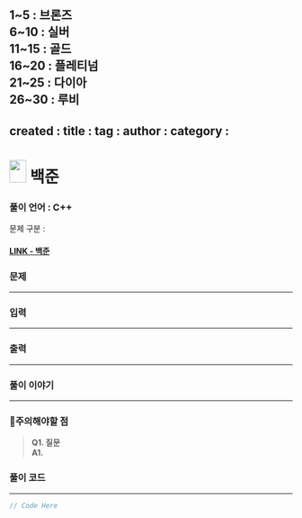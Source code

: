 1~5 : 브론즈  
6~10 : 실버  
11~15 : 골드  
16~20 : 플레티넘  
21~25 : 다이아  
26~30 : 루비  
---
created : 
title : 
tag : 
author : 
category : 
---
# <img src="https://d2gd6pc034wcta.cloudfront.net/tier/31.svg" width="30" height="40"> 백준 


### 풀이 언어 : C++

문제 구분 : 
#### [LINK - 백준](https://www.acmicpc.net/problem/)

### 문제
<hr>



### 입력
<hr>


### 출력
<hr>


### 풀이 이야기
<hr>

### 🚨주의해야할 점
>**Q1. 질문**  
>**A1.** 


### 풀이 코드
<hr>

``` c++
// Code Here
```

